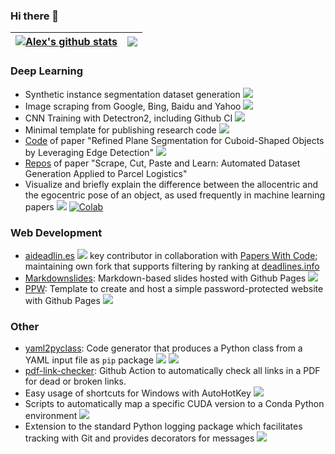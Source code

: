 ### Hi there 👋

| <a href="https://a-nau.github.io"><img align="center" src="https://github-readme-stats.vercel.app/api?username=a-nau&show_icons=true&include_all_commits=true&hide_border=true" alt="Alex's github stats" /></a> | <a href="https://a-nau.github.io"><img align="center" src="https://github-readme-stats.vercel.app/api/top-langs/?username=a-nau&layout=compact&hide_border=true" /></a> |
| ------------- | ------------- |

### Deep Learning

- Synthetic instance segmentation dataset generation <a href="https://github.com/a-nau/synthetic-dataset-generation"><img src="https://img.shields.io/github/stars/a-nau/synthetic-dataset-generation?style=social"/></a>
- Image scraping from Google, Bing, Baidu and Yahoo <a href="https://github.com/a-nau/easy-image-scraping"><img src="https://img.shields.io/github/stars/a-nau/easy-image-scraping?style=social"/></a>
- CNN Training with Detectron2, including Github CI <a href="https://github.com/a-nau/image-selection-and-cnn-training"><img src="https://img.shields.io/github/stars/a-nau/image-selection-and-cnn-training?style=social"/></a>
- Minimal template for publishing research code  <a href="https://github.com/a-nau/research-code-template-python"><img src="https://img.shields.io/github/stars/a-nau/research-code-template-python?style=social"/></a>
- [Code](https://github.com/a-nau/Plane-Segmentation-Refinement) of paper "Refined Plane Segmentation for Cuboid-Shaped Objects by Leveraging Edge Detection" <a href="https://github.com/a-nau/Plane-Segmentation-Refinement"><img src="https://img.shields.io/github/stars/a-nau/Plane-Segmentation-Refinement?style=social"/></a>
- [Repos](https://a-nau.github.io/parcel2d/) of paper "Scrape, Cut, Paste and Learn: Automated Dataset Generation Applied to Parcel Logistics"
- Visualize and briefly explain the difference between the allocentric and the egocentric pose of an object, as used frequently in machine learning papers <a href="https://github.com/a-nau/allocentric_vs_egocentric_pose"><img src="https://img.shields.io/github/stars/a-nau/allocentric_vs_egocentric_pose?style=social"/></a> [![Colab](https://colab.research.google.com/assets/colab-badge.svg)](https://colab.research.google.com/drive/1bCdd_R4Hj4YIXyoXGd6E_CZ1N-Uo_Th4?usp=sharing)


### Web Development

- [aideadlin.es](https://aideadlin.es) <a href="https://github.com/a-nau/paperswithcode/ai-deadlines"><img src="https://img.shields.io/github/stars/paperswithcode/ai-deadlines?style=social"/></a> key contributor in collaboration with [Papers With Code](https://paperswithcode.com/); maintaining own fork that supports filtering by ranking at [deadlines.info](https://deadlines.info)
- [Markdownslides](https://github.com/a-nau/markdownslides): Markdown-based slides hosted with Github Pages <a href="https://github.com/a-nau/markdownslides"><img src="https://img.shields.io/github/stars/a-nau/markdownslides?style=social"/></a>
- [PPW](https://github.com/a-nau/password-protected-website-template):  Template to create and host a simple password-protected website with Github Pages  <a href="https://github.com/a-nau/password-protected-website-template"><img src="https://img.shields.io/github/stars/a-nau/password-protected-website-template?style=social"/></a>


### Other

- [yaml2pyclass](https://github.com/a-nau/yaml2pyclass): Code generator that produces a Python class from a YAML input file as `pip` package <a href="https://github.com/a-nau/yaml2pyclass"><img src="https://img.shields.io/github/stars/a-nau/password-protected-website-template?style=social"/></a> <img src="https://img.shields.io/pypi/dm/yaml2pyclass">
- [pdf-link-checker](https://github.com/marketplace/actions/pdf-link-checker): Github Action to automatically check all links in a PDF for dead or broken links.
- Easy usage of shortcuts for Windows with AutoHotKey <a href="https://github.com/a-nau/pdf-link-checker"><img src="https://img.shields.io/github/stars/a-nau/AutoHotKey-GUI-and-Commands?style=social"/></a>
- Scripts to automatically map a specific CUDA version to a Conda Python environment <a href="https://github.com/a-nau/python-cuda-envs"><img src="https://img.shields.io/github/stars/a-nau/python-cuda-envs?style=social"/></a>
- Extension to the standard Python logging package which facilitates tracking with Git and provides decorators for messages <a href="https://github.com/a-nau/Logging-Extended"><img src="https://img.shields.io/github/stars/a-nau/Logging-Extended?style=social"/></a>

<!--
**a-nau/a-nau** is a ✨ _special_ ✨ repository because its `README.md` (this file) appears on your GitHub profile.

Here are some ideas to get you started:

- 🔭 I’m currently working on ...
- 🌱 I’m currently learning ...
- 👯 I’m looking to collaborate on ...
- 🤔 I’m looking for help with ...
- 💬 Ask me about ...
- 📫 How to reach me: ...
- 😄 Pronouns: ...
- ⚡ Fun fact: ...
-->

